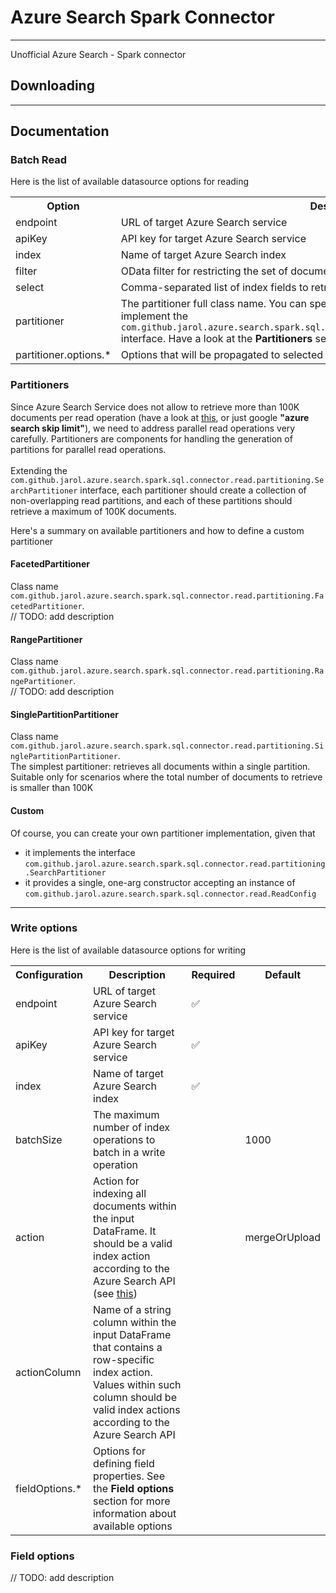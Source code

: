 # Azure Search Spark Connector

---

Unofficial Azure Search - Spark connector

## Downloading

----

## Documentation

### Batch Read

Here is the list of available datasource options for reading

<table>
    <tr>
        <th>Option</th>
        <th>Description</th>
        <th>Required</th>
        <th>Default</th>
    </tr>
    <tr>
        <td>endpoint</td>
        <td>URL of target Azure Search service</td>
        <td>&#9989</td>
        <td></td>
    </tr>
    <tr>
        <td>apiKey</td>
        <td>API key for target Azure Search service</td>
        <td>&#9989</td>
        <td></td>
    </tr>
    <tr>
        <td>index</td>
        <td>Name of target Azure Search index</td>
        <td>&#9989</td>
        <td></td>
    </tr>
    <tr>
        <td>filter</td>
        <td>OData filter for restricting the set of documents to retrieve</td>
        <td></td>
        <td></td>
    </tr>
    <tr>
        <td>select</td>
        <td>Comma-separated list of index fields to retrieve</td>
        <td></td>
        <td></td>
    </tr>
    <tr>
        <td>partitioner</td>
        <td>The partitioner full class name. 
You can specify a custom implementation that must implement the <code>com.github.jarol.azure.search.spark.sql.connector.read.partitioning.SearchPartitioner</code> interface.
Have a look at the <b>Partitioners</b> section for more information about partitioners.
</td>
        <td></td>
        <td>com.github.jarol.azure.search.spark.sql.connector.read.partitioning.SinglePartitionPartitioner</td>
    </tr>
    <tr>
        <td>partitioner.options.*</td>
        <td>Options that will be propagated to selected partitioner</td>
        <td></td>
        <td></td>
    </tr>
</table>

### Partitioners

Since Azure Search Service does not allow to retrieve more than 100K documents per read operation 
(have a look at <a href="https://learn.microsoft.com/en-us/dotnet/api/microsoft.azure.search.models.searchparameters.skip?view=azure-dotnet-legacy">this</a>, 
or just google <b>"azure search skip limit"</b>), we need to address parallel read operations very carefully.
Partitioners are components for handling the generation of partitions for parallel read operations.
<br>
<br>
Extending the <code>com.github.jarol.azure.search.spark.sql.connector.read.partitioning.SearchPartitioner</code> interface, each partitioner should 
create a collection of non-overlapping read partitions, and each of these partitions should retrieve a maximum of 100K documents.

Here's a summary on available partitioners and how to define a custom partitioner

#### FacetedPartitioner

Class name <code>com.github.jarol.azure.search.spark.sql.connector.read.partitioning.FacetedPartitioner</code></li>.
<br>
// TODO: add description

#### RangePartitioner

Class name <code>com.github.jarol.azure.search.spark.sql.connector.read.partitioning.RangePartitioner</code></li>.
<br>
// TODO: add description

#### SinglePartitionPartitioner

Class name <code>com.github.jarol.azure.search.spark.sql.connector.read.partitioning.SinglePartitionPartitioner</code></li>.
<br>
The simplest partitioner: retrieves all documents within a single partition. Suitable only for scenarios where the total number of documents 
to retrieve is smaller than 100K

#### Custom

Of course, you can create your own partitioner implementation, given that
<ul>
    <li>it implements the interface <code>com.github.jarol.azure.search.spark.sql.connector.read.partitioning.SearchPartitioner</code></li>
    <li>it provides a single, one-arg constructor accepting an instance of <code>com.github.jarol.azure.search.spark.sql.connector.read.ReadConfig</code></li>
</ul>

---

### Write options

Here is the list of available datasource options for writing

<table>
    <tr>
        <th>Configuration</th>
        <th>Description</th>
        <th>Required</th>
        <th>Default</th>
    </tr>
    <tr>
        <td>endpoint</td>
        <td>URL of target Azure Search service</td>
        <td>&#9989</td>
        <td></td>
    </tr>
    <tr>
        <td>apiKey</td>
        <td>API key for target Azure Search service</td>
        <td>&#9989</td>
        <td></td>
    </tr>
    <tr>
        <td>index</td>
        <td>Name of target Azure Search index</td>
        <td>&#9989</td>
        <td></td>
    </tr>
    <tr>
        <td>batchSize</td>
        <td>The maximum number of index operations to batch in a write operation</td>
        <td></td>
        <td>1000</td>
    </tr>
    <tr>    
        <td>action</td>
        <td>Action for indexing all documents within the input DataFrame.
It should be a valid index action according to the Azure Search API 
(see <a href="https://learn.microsoft.com/en-us/rest/api/searchservice/documents/?view=rest-searchservice-2024-07-01&tabs=HTTP#indexactiontype">this</a>)</td>
        <td></td>
        <td>mergeOrUpload</td>
    </tr>
    <tr>    
        <td>actionColumn</td>
        <td>Name of a string column within the input DataFrame that contains a row-specific index action. 
Values within such column should be valid index actions according to the Azure Search API</td>
        <td></td>
        <td></td>
    </tr>
    <tr>
        <td>fieldOptions.*</td>
        <td>Options for defining field properties. See the <b>Field options</b> section for more information about available options</td>
        <td></td>
        <td></td>
    </tr>
</table>

### Field options

// TODO: add description